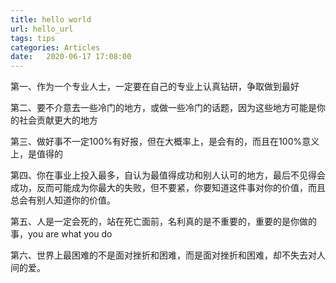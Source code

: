 ```yaml
---
title: hello world
url: hello_url
tags: tips
categories: Articles
date:   2020-06-17 17:08:00
---
```


第一、作为一个专业人士，一定要在自己的专业上认真钻研，争取做到最好

第二、要不介意去一些冷门的地方，或做一些冷门的话题，因为这些地方可能是你的社会贡献更大的地方

第三、做好事不一定100%有好报，但在大概率上，是会有的，而且在100%意义上，是值得的

第四、你在事业上投入最多，自认为最值得成功和别人认可的地方，最后不见得会成功，反而可能成为你最大的失败，但不要紧，你要知道这件事对你的价值，而且总会有别人知道你的价值。

第五、人是一定会死的，站在死亡面前，名利真的是不重要的，重要的是你做的事，you are what you do 

第六、世界上最困难的不是面对挫折和困难，而是面对挫折和困难，却不失去对人间的爱。